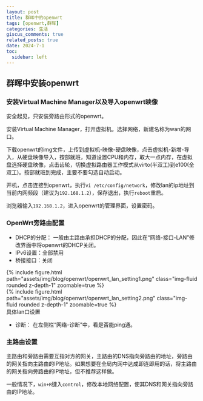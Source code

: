 ```yaml
---
layout: post
title: 群晖中的openwrt
tags: [openwrt,群晖]
categories: 生活
giscus_comments: true
related_posts: true
date: 2024-7-1
toc:
  sidebar: left
---
```


## 群晖中安装openwrt

### 安装Virtual Machine Manager以及导入openwrt映像

安全起见，只安装旁路由形式的openwrt。

安装Virtual Machine Manager，打开虚拟机。选择网络，新建名称为wan的网口。

下载openwrt的img文件，上传到虚拟机-映像-硬盘映像，点击虚拟机-新增-导入，从硬盘映像导入，按部就班，知道设置CPU和内存，取大一点内存，在虚拟盘选择硬盘映像，点击齿轮，切换虚拟路由器工作模式从virto(半双工)到e100(全双工)。按部就班到完成，主要不要勾选自动启动。

开机，点击连接到openwrt，执行`vi /etc/config/network`，修改lan的ip地址到当前内网频段（建议为`192.168.1.2`），保存退出，执行`reboot`重启。

浏览器输入`192.168.1.2`，进入openwrt的管理界面，设置密码。

### OpenWrt旁路由配置

- DHCP的分配： 一般由主路由承担DHCP的分配，因此在“网络-接口-LAN”修改界面中将openwrt的DHCP关闭。
- IPv6设置：全部禁用
- 桥接接口：关闭


<div class="row mt-3">
    <div class="col-sm mt-3 mt-md-0">
        <div>
            {% include figure.html path="assets/img/blog/openwrt/openwrt_lan_setting1.png" class="img-fluid rounded z-depth-1" zoomable=true %}
        </div>
        <div class="mt-3">
            {% include figure.html path="assets/img/blog/openwrt/openwrt_lan_setting2.png" class="img-fluid rounded z-depth-1" zoomable=true %}
        </div>
        <div>具体lan口设置</div>
    </div>
</div>

- 诊断： 在左侧栏“网络-诊断”中，看是否能ping通。

### 主路由设置
主路由和旁路由需要互指对方的网关，主路由的DNS指向旁路由的地址，旁路由的网关指向主路由的IP地址。如果想要在全局内网中达成即连即用的话，将主路由的网关指向旁路由的IP地址，但不推荐这样做。

一般情况下，`win+R`键入`control`，修改本地网络配置，使其DNS和网关指向旁路由的IP地址。